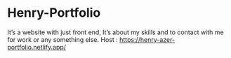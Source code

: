 # Henry-Portfolio
It’s a website with just front end, It’s about my skills and to contact with me for work or any something else.
Host : https://henry-azer-portfolio.netlify.app/
